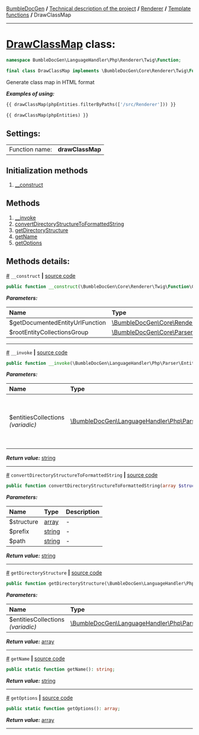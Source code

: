 [BumbleDocGen](/docs/README.md) **/**
[Technical description of the project](/docs/tech/readme.md) **/**
[Renderer](/docs/tech/03_renderer/readme.md) **/**
[Template functions](/docs/tech/03_renderer/05_twigCustomFunctions.md) **/**
DrawClassMap

---


# [DrawClassMap](https://github.com/bumble-tech/bumble-doc-gen/blob/master/src/LanguageHandler/Php/Renderer/Twig/Function/DrawClassMap.php#L24) class:

```php
namespace BumbleDocGen\LanguageHandler\Php\Renderer\Twig\Function;

final class DrawClassMap implements \BumbleDocGen\Core\Renderer\Twig\Function\CustomFunctionInterface
```
Generate class map in HTML format

***Examples of using:***
```php
{{ drawClassMap(phpEntities.filterByPaths(['/src/Renderer'])) }}
```
```php
{{ drawClassMap(phpEntities) }}
```


<h2>Settings:</h2>

<table>
    <tr>
        <td>Function name:</td>
        <td><b>drawClassMap</b></td>
    </tr>
</table>

## Initialization methods

1. [__construct](#m-construct) 
## Methods

1. [__invoke](#m-invoke) 
1. [convertDirectoryStructureToFormattedString](#mconvertdirectorystructuretoformattedstring) 
1. [getDirectoryStructure](#mgetdirectorystructure) 
1. [getName](#mgetname) 
1. [getOptions](#mgetoptions) 

## Methods details:

<a name="m-construct" href="#m-construct">#</a> `__construct`  **|** [source code](https://github.com/bumble-tech/bumble-doc-gen/blob/master/src/LanguageHandler/Php/Renderer/Twig/Function/DrawClassMap.php#L29)
```php
public function __construct(\BumbleDocGen\Core\Renderer\Twig\Function\GetDocumentedEntityUrl $getDocumentedEntityUrlFunction, \BumbleDocGen\Core\Parser\Entity\RootEntityCollectionsGroup $rootEntityCollectionsGroup);
```

***Parameters:***

| Name | Type | Description |
|:-|:-|:-|
$getDocumentedEntityUrlFunction | [\BumbleDocGen\Core\Renderer\Twig\Function\GetDocumentedEntityUrl](https://github.com/bumble-tech/bumble-doc-gen/blob/master/src/Core/Renderer/Twig/Function/GetDocumentedEntityUrl.php) | - |
$rootEntityCollectionsGroup | [\BumbleDocGen\Core\Parser\Entity\RootEntityCollectionsGroup](https://github.com/bumble-tech/bumble-doc-gen/blob/master/src/Core/Parser/Entity/RootEntityCollectionsGroup.php) | - |

---

<a name="m-invoke" href="#m-invoke">#</a> `__invoke`  **|** [source code](https://github.com/bumble-tech/bumble-doc-gen/blob/master/src/LanguageHandler/Php/Renderer/Twig/Function/DrawClassMap.php#L57)
```php
public function __invoke(\BumbleDocGen\LanguageHandler\Php\Parser\Entity\PhpEntitiesCollection ...$entitiesCollections): string;
```

***Parameters:***

| Name | Type | Description |
|:-|:-|:-|
$entitiesCollections <i>(variadic)</i> | [\BumbleDocGen\LanguageHandler\Php\Parser\Entity\PhpEntitiesCollection](https://github.com/bumble-tech/bumble-doc-gen/blob/master/src/LanguageHandler/Php/Parser/Entity/PhpEntitiesCollection.php) | The collection of entities for which the class map will be generated |

***Return value:*** [string](https://www.php.net/manual/en/language.types.string.php)

---

<a name="mconvertdirectorystructuretoformattedstring" href="#mconvertdirectorystructuretoformattedstring">#</a> `convertDirectoryStructureToFormattedString`  **|** [source code](https://github.com/bumble-tech/bumble-doc-gen/blob/master/src/LanguageHandler/Php/Renderer/Twig/Function/DrawClassMap.php#L132)
```php
public function convertDirectoryStructureToFormattedString(array $structure, string $prefix = '│', string $path = '/'): string;
```

***Parameters:***

| Name | Type | Description |
|:-|:-|:-|
$structure | [array](https://www.php.net/manual/en/language.types.array.php) | - |
$prefix | [string](https://www.php.net/manual/en/language.types.string.php) | - |
$path | [string](https://www.php.net/manual/en/language.types.string.php) | - |

***Return value:*** [string](https://www.php.net/manual/en/language.types.string.php)

---

<a name="mgetdirectorystructure" href="#mgetdirectorystructure">#</a> `getDirectoryStructure`  **|** [source code](https://github.com/bumble-tech/bumble-doc-gen/blob/master/src/LanguageHandler/Php/Renderer/Twig/Function/DrawClassMap.php#L97)
```php
public function getDirectoryStructure(\BumbleDocGen\LanguageHandler\Php\Parser\Entity\PhpEntitiesCollection ...$entitiesCollections): array;
```

***Parameters:***

| Name | Type | Description |
|:-|:-|:-|
$entitiesCollections <i>(variadic)</i> | [\BumbleDocGen\LanguageHandler\Php\Parser\Entity\PhpEntitiesCollection](https://github.com/bumble-tech/bumble-doc-gen/blob/master/src/LanguageHandler/Php/Parser/Entity/PhpEntitiesCollection.php) | - |

***Return value:*** [array](https://www.php.net/manual/en/language.types.array.php)

---

<a name="mgetname" href="#mgetname">#</a> `getName`  **|** [source code](https://github.com/bumble-tech/bumble-doc-gen/blob/master/src/LanguageHandler/Php/Renderer/Twig/Function/DrawClassMap.php#L35)
```php
public static function getName(): string;
```

***Return value:*** [string](https://www.php.net/manual/en/language.types.string.php)

---

<a name="mgetoptions" href="#mgetoptions">#</a> `getOptions`  **|** [source code](https://github.com/bumble-tech/bumble-doc-gen/blob/master/src/LanguageHandler/Php/Renderer/Twig/Function/DrawClassMap.php#L40)
```php
public static function getOptions(): array;
```

***Return value:*** [array](https://www.php.net/manual/en/language.types.array.php)

---
